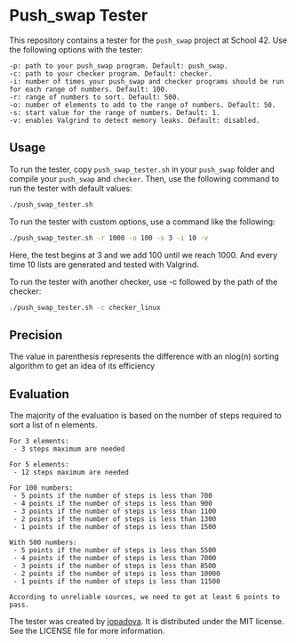 # Push_swap Tester

This repository contains a tester for the `push_swap` project at School 42. Use the following options with the tester:

	-p: path to your push_swap program. Default: push_swap.
	-c: path to your checker program. Default: checker.
	-i: number of times your push_swap and checker programs should be run for each range of numbers. Default: 100.
	-r: range of numbers to sort. Default: 500.
	-o: number of elements to add to the range of numbers. Default: 50.
	-s: start value for the range of numbers. Default: 1.
	-v: enables Valgrind to detect memory leaks. Default: disabled.
## Usage
To run the tester, copy `push_swap_tester.sh` in your `push_swap` folder and compile your `push_swap` and `checker`. Then, use the following command to run the tester with default values:

```bash
./push_swap_tester.sh
```
To run the tester with custom options, use a command like the following:

```bash
./push_swap_tester.sh -r 1000 -o 100 -s 3 -i 10 -v
```
Here, the test begins at 3 and we add 100 until we reach 1000. And every time 10 lists are generated and tested with Valgrind.

To run the tester with another checker, use -c followed by the path of the checker:

```bash
./push_swap_tester.sh -c checker_linux
```
## Precision
The value in parenthesis represents the difference with an nlog(n) sorting algorithm to get an idea of its efficiency 

## Evaluation
The majority of the evaluation is based on the number of steps required to sort a list of n elements.

	For 3 elements:
	 - 3 steps maximum are needed
	
	For 5 elements:
	 - 12 steps maximum are needed

	For 100 numbers:
	 - 5 points if the number of steps is less than 700
	 - 4 points if the number of steps is less than 900
	 - 3 points if the number of steps is less than 1100
	 - 2 points if the number of steps is less than 1300
	 - 1 points if the number of steps is less than 1500

	With 500 numbers:
	 - 5 points if the number of steps is less than 5500
	 - 4 points if the number of steps is less than 7000
	 - 3 points if the number of steps is less than 8500
	 - 2 points if the number of steps is less than 10000
	 - 1 points if the number of steps is less than 11500

	According to unreliable sources, we need to get at least 6 points to pass.

The tester was created by [jopadova](https://profile.intra.42.fr/users/jopadova). It is distributed under the MIT license. See the LICENSE file for more information.
